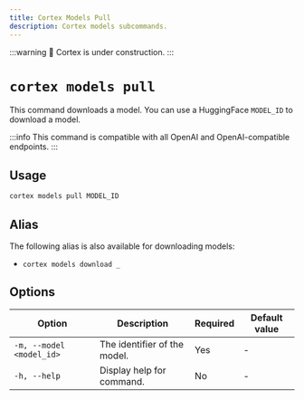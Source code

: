 ```yaml
---
title: Cortex Models Pull
description: Cortex models subcommands.
---
```


:::warning
🚧 Cortex is under construction.
:::

# `cortex models pull`

This command downloads a model. You can use a HuggingFace `MODEL_ID` to download a model.

:::info
This command is compatible with all OpenAI and OpenAI-compatible endpoints.
:::

## Usage

```bash
cortex models pull MODEL_ID
```

## Alias

The following alias is also available for downloading models:

- `cortex models download _`

## Options

| Option                    | Description                              | Required | Default value |
|---------------------------|------------------------------------------|----------|---------------|
| `-m, --model <model_id>`  | The identifier of the model.             | Yes      |       -        |
| `-h, --help`              | Display help for command.                | No       |       -        |


